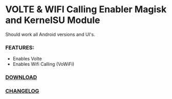 # VOLTE & WIFI Calling Enabler Magisk and KernelSU Module  

Should work all Android versions and UI's.
  
### FEATURES:  
- Enables Volte  
- Enables Wifi Calling (VoWiFi)  

### [DOWNLOAD](https://github.com/symbuzzer/Volte-Wifi-Calling-Enabler-Magisk-Module/releases/latest/download/Volte-Wifi-Calling-Enabler-Magisk-Module.zip)  
### [CHANGELOG](https://github.com/symbuzzer/Volte-Wifi-Calling-Enabler-Magisk-Module/blob/main/CHANGELOG.md)
